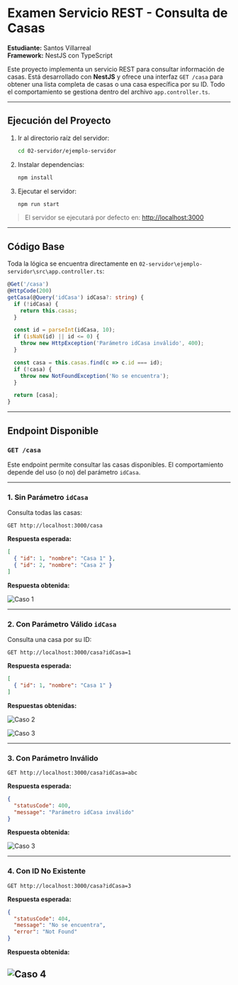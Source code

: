 # Examen Servicio REST - Consulta de Casas

**Estudiante:** Santos Villarreal  
**Framework:** NestJS con TypeScript

Este proyecto implementa un servicio REST para consultar información de casas. Está desarrollado con **NestJS** y ofrece una interfaz `GET /casa` para obtener una lista completa de casas o una casa específica por su ID. Todo el comportamiento se gestiona dentro del archivo `app.controller.ts`.

---

## Ejecución del Proyecto

1. Ir al directorio raíz del servidor:

   ```bash
   cd 02-servidor/ejemplo-servidor
   ```

2. Instalar dependencias:

   ```bash
   npm install
   ```

3. Ejecutar el servidor:

   ```bash
   npm run start
   ```

> El servidor se ejecutará por defecto en: [http://localhost:3000](http://localhost:3000)

---

## Código Base

Toda la lógica se encuentra directamente en `02-servidor\ejemplo-servidor\src\app.controller.ts`:

```ts
@Get('/casa')
@HttpCode(200)
getCasa(@Query('idCasa') idCasa?: string) {
  if (!idCasa) {
    return this.casas;
  }

  const id = parseInt(idCasa, 10);
  if (isNaN(id) || id <= 0) {
    throw new HttpException('Parámetro idCasa inválido', 400);
  }

  const casa = this.casas.find(c => c.id === id);
  if (!casa) {
    throw new NotFoundException('No se encuentra');
  }

  return [casa];
}
```

---

## Endpoint Disponible

### `GET /casa`

Este endpoint permite consultar las casas disponibles. El comportamiento depende del uso (o no) del parámetro `idCasa`.

---

### 1. Sin Parámetro `idCasa`

Consulta todas las casas:

```http
GET http://localhost:3000/casa
```

**Respuesta esperada:**
```json
[
  { "id": 1, "nombre": "Casa 1" },
  { "id": 2, "nombre": "Casa 2" }
]
```
**Respuesta obtenida:**

![Caso 1](./GET_all.png)

---

### 2. Con Parámetro Válido `idCasa`

Consulta una casa por su ID:

```http
GET http://localhost:3000/casa?idCasa=1
```

**Respuesta esperada:**
```json
[
  { "id": 1, "nombre": "Casa 1" }
]
```
**Respuestas obtenidas:**

![Caso 2](./GET_ID_1.png)

![Caso 3](./GET_ID_2.png)


---

### 3. Con Parámetro Inválido

```http
GET http://localhost:3000/casa?idCasa=abc
```

**Respuesta esperada:**
```json
{
  "statusCode": 400,
  "message": "Parámetro idCasa inválido"
}
```
**Respuesta obtenida:**

![Caso 3](./GET_ID_abc.png)

---

### 4. Con ID No Existente

```http
GET http://localhost:3000/casa?idCasa=3
```

**Respuesta esperada:**
```json
{
  "statusCode": 404,
  "message": "No se encuentra",
  "error": "Not Found"
}
```
**Respuesta obtenida:**

![Caso 4](./GET_ID_3.png)
---

